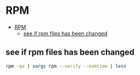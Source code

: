 # RPM
<!--ts-->
   * [RPM](#rpm)
      * [see if rpm files has been changed](#see-if-rpm-files-has-been-changed)

<!-- Added by: morelly_t1, at: Tue 22 Dec 2020 02:45:52 PM CET -->

<!--te-->

## see if rpm files has been changed
```bash
rpm -qa | xargs rpm --verify --nomtime | less
```
